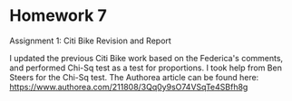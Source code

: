 # Homework 7

Assignment 1: Citi Bike Revision and Report

I updated the previous Citi Bike work based on the Federica's comments, and performed Chi-Sq test as a test for proportions. I took help from Ben Steers for the Chi-Sq test.
The Authorea article can be found here: https://www.authorea.com/211808/3Qq0y9sO74VSqTe4SBfh8g
